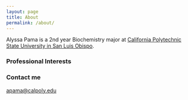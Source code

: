 ```yaml
---
layout: page
title: About
permalink: /about/
---
```


Alyssa Pama is a 2nd year Biochemistry major at [California Polytechnic State University in San Luis Obispo](https://chemistry.calpoly.edu/). 

### Professional Interests



### Contact me

[apama@calpoly.edu](mailto:apama@calpoly.edu)
